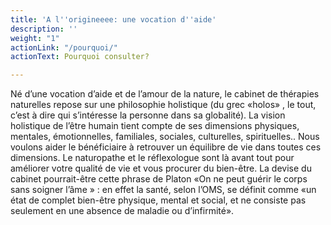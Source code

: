 ```yaml
---
title: 'A l''origineeee: une vocation d''aide'
description: ''
weight: "1"
actionLink: "/pourquoi/"
actionText: Pourquoi consulter?

---
```

Né d’une vocation d’aide et de l’amour de la nature, le cabinet de thérapies naturelles repose sur une philosophie holistique (du grec «holos» , le tout, c’est à dire qui s’intéresse la personne dans sa globalité). La vision holistique de l’être humain tient compte de ses dimensions physiques, mentales, émotionnelles, familiales, sociales, culturelles, spirituelles.. Nous voulons aider le bénéficiaire à retrouver un équilibre de vie dans toutes ces dimensions. Le naturopathe et le réflexologue sont là avant tout pour améliorer votre qualité de vie et vous procurer du bien-être. La devise du cabinet pourrait-être cette phrase de Platon «On ne peut guérir le corps sans soigner l’âme » : en effet la santé, selon l’OMS, se définit comme «un état de complet bien-être physique, mental et social, et ne consiste pas seulement en une absence de maladie ou d’infirmité».